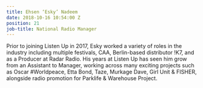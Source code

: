 ```yaml
---
title: Ehsen ‘Esky’ Nadeem
date: 2018-10-16 10:54:00 Z
position: 21
job-title: National Radio Manager
---
```


Prior to joining Listen Up in 2017, Esky worked a variety of roles in the industry including multiple festivals, CAA, Berlin-based distributor !K7, and as a Producer at Radar Radio. His years at Listen Up has seen him grow from an Assistant to Manager, working across many exciting projects such as Oscar #Worldpeace, Etta Bond, Taze, Murkage Dave, Girl Unit & FISHER, alongside radio promotion for Parklife & Warehouse Project.